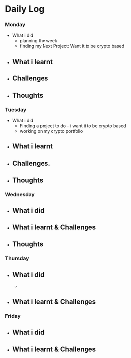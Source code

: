 # Daily Log

### Monday
- What i did
  - planning the week
  - finding my Next Project: Want it to be crypto based
- What i learnt
  - 
- Challenges
  - 
- Thoughts
  - 

### Tuesday
- What i did
  - Finding a project to do - i want it to be crypto based
  - working on my crypto portfolio
- What i learnt
  - 
- Challenges.
  - 
- Thoughts
  -

### Wednesday
- What i did
  - 
- What i learnt & Challenges
  - 
- Thoughts
  - 

### Thursday
- What i did
  - 
  - 
- What i learnt & Challenges
  - 


### Friday
- What i did
  - 
- What i learnt & Challenges
  - 
